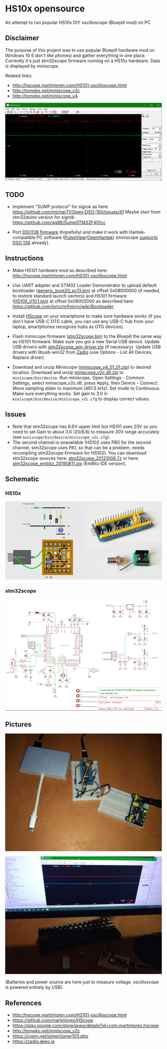 # HS10x opensource

An attempt to run popular HS10x DIY oscilloscope (Bluepill mod) on PC

## Disclaimer

The purpose of this project was to use popular
Bluepill hardware mod on Windows 10 (I don't like phones) and gather everything in one place.
Currently it's just stm32scope firmware running on a HS10x hardware. Data is displayed by miniscope.

Related links:

* http://hscope.martinloren.com/HS101-oscilloscope.html
* http://tomeko.net/miniscope_v2c
* http://tomeko.net/miniscope_v4

![](files/miniscope.png)

## TODO

* Implement "SUMP protocol" for sigrok as here: https://github.com/michar71/Open-DSO-150/issues/41
Maybe start from stm32duino version for sigrok: https://github.com/ag88/SumpSTM32F401cc

* Port [DSO138 firmware](https://github.com/ardyesp/DLO-138) (hopefully) and make it work with Hantek-compatible
PC software ([PulseView](https://sigrok.org/wiki/Downloads)/[OpenHantek](https://github.com/OpenHantek/OpenHantek6022/releases))
(miniscope [supports DSO 138](https://tomeko.net/projects/dso138) already).

## Instructions

* Make HS101 hardware mod as described here: http://hscope.martinloren.com/HS101-oscilloscope.html

* Use UART adapter and STM32 Loader Demonstrator to upload default bootloader
([generic_boot20_pc13.bin](https://github.com/rogerclarkmelbourne/STM32duino-bootloader/blob/master/binaries/generic_boot20_pc13.bin))
at offset 0x08000000 (if needed, to restore standard launch vectors) and HS101 firmware
([HS10X_V10.1.bin](https://github.com/martinloren/HScope/raw/master/HS10X/Firmware/HS10X_V10.1.bin))
at offset 0x08002000 as described here: https://github.com/joric/nrfmicro/wiki/Bootloader

* Install [HScope](https://play.google.com/store/apps/details?id=com.martinloren.hscope) on your smartphone
to make sure hardware works (if you don't have USB-C OTG cable, you can use any USB-C hub from your laptop,
smartphones recognize hubs as OTG devices).

* Flash miniscope firmware ([stm32scope.bin](files/stm32scope.bin)) to the Bluepill
the same way as HS101 firmware. Make sure you got a new Serial USB device. Update USB drivers
with [stm32scope_win-driver.zip](files/stm32scope_win-driver.zip) (if necessary).
Update USB drivers with libusb-win32 from [Zadig](https://zadig.akeo.ie)
(use Options - List All Devices, Replace driver).

* Download and unzip Miniscope ([miniscope_v4_01_01.zip](files/miniscope_v4_01_01.zip)) to desired location.
Download and unzip [miniscope_v2c.dll.zip](files/miniscope_v2c.dll.zip) to `miniscope/bin/device`.
Run miniscope. Open Settings - Common Settings, select miniscope_v2c.dll, press Apply, then Device - Connect.
Move sampling slider to maximum (461.5 kHz). Set mode to Continuous.
Make sure everything works. Set gain to 3.0 in `miniscope/bin/device/miniscope_v2c.cfg` to display correct values.

## Issues

* Note that stm32scope has 6.6V upper limit but HS101 uses 20V so you need to set Gain to about 3.0 (20/6.6) to measure 20V range accurately (see `miniscope/bin/device/miniscope_v2c.cfg`).
* The second channel is unavailable (HS102 uses PB0 for the second channel, stm32scope uses PA1, so that can be a problem, needs recompiling stm32scope firmware for HS102).
You can download stm32scope sources here: [stm32scope_20121006.7z](files/stm32scope_20121006.7z) or
here: [stm32scope_embitz_20190811.zip](stm32scope_embitz_20190811.zip) (EmBitz IDE version).

## Schematic

### HS10x

![](files/hs101_schematics.jpg)

### stm32scope

![](files/stm32scope_schematic.png)

## Pictures

![](files/hs101_breadboard.jpg)

![](files/hs101_miniscope.jpg)

(Batteries and power source are here just to measure voltage, oscilloscope is powered entirely by USB).

## References

* http://hscope.martinloren.com/HS101-oscilloscope.html
* https://github.com/martinloren/HScope
* https://play.google.com/store/apps/details?id=com.martinloren.hscope
* http://tomeko.net/miniscope_v2c
* https://cxem.net/izmer/izmer103.php
* https://zadig.akeo.ie
